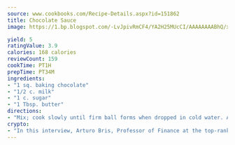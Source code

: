 ```yaml
---
source: www.cookbooks.com/Recipe-Details.aspx?id=151862
title: Chocolate Sauce
image: https://1.bp.blogspot.com/-LvJpivRmCF4/YA2H25MUcCI/AAAAAAAABhQ/xgndXuMf7Zopp5S4RExCblnSp5YGujfSQCLcBGAsYHQ/s320/8.png

yield: 5
ratingValue: 3.9
calories: 168 calories
reviewCount: 159
cookTime: PT1H
prepTime: PT34M
ingredients:
- "1 sq. baking chocolate"
- "1/2 c. milk"
- "1 c. sugar"
- "1 Tbsp. butter"
directions:
- "Mix; cook slowly until firm ball forms when dropped in cold water. Add vanilla to taste. Pour over peppermint ice cream or vanilla."
crypto:
- "In this interview, Arturo Bris, Professor of Finance at the top-ranked business school IMD in Switzerland, analyses the risks associated with bitcoin."
---
```

